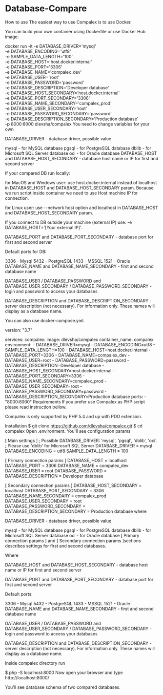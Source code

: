 # Database-Compare
How to use
The easiest way to use Compalex is to use Docker.

You can build your own container using Dockerfile or use Docker Hub image:

docker run -it -e DATABASE_DRIVER='mysql' \
-e DATABASE_ENCODING='utf8' \
-e SAMPLE_DATA_LENGTH='100' \
-e DATABASE_HOST='host.docker.internal' \
-e DATABASE_PORT='3306' \
-e DATABASE_NAME='compalex_dev' \
-e DATABASE_USER='root' \
-e DATABASE_PASSWORD='password' \
-e DATABASE_DESCRIPTION='Developer database' \
-e DATABASE_HOST_SECONDARY='host.docker.internal' \
-e DATABASE_PORT_SECONDARY='3306' \
-e DATABASE_NAME_SECONDARY='compalex_prod' \
-e DATABASE_USER_SECONDARY='root' \
-e DATABASE_PASSWORD_SECONDARY='password' \
-e DATABASE_DESCRIPTION_SECONDARY='Production database' \
-p 8000:8000 dlevsha/compalex
You need to change variables for your own

DATABASE_DRIVER - database driver, possible value

mysql - for MySQL database
pgsql - for PostgreSQL database
dblib - for Microsoft SQL Server database
oci - for Oracle database
DATABASE_HOST and DATABASE_HOST_SECONDARY - database host name or IP for first and second server

If your compared DB run locally:

for MacOS and Windows user: use host.docker.internal instead of localhost in DATABASE_HOST and DATABASE_HOST_SECONDARY param. Because we run script inside container we need to use Host machine IP for connection.

for Linux user: use --network host option and localhost in DATABASE_HOST and DATABASE_HOST_SECONDARY param.

If you connect to DB outside your machine (external IP) use: -e DATABASE_HOST='[Your external IP]'.

DATABASE_PORT and DATABASE_PORT_SECONDARY - database port for first and second server

Default ports for DB:

3306 - Mysql
5432 - PostgreSQL
1433 - MSSQL
1521 - Oracle
DATABASE_NAME and DATABASE_NAME_SECONDARY - first and second database name

DATABASE_USER / DATABASE_PASSWORD and DATABASE_USER_SECONDARY / DATABASE_PASSWORD_SECONDARY - login and password to access your databases

DATABASE_DESCRIPTION and DATABASE_DESCRIPTION_SECONDARY - server description (not necessary). For information only. These names will display as a database name.

You can also use docker-compose.yml.

version: "3.7"

services:
  compalex:
    image: dlevsha/compalex
    container_name: compalex
    environment:
      - DATABASE_DRIVER=mysql
      - DATABASE_ENCODING=utf8
      - SAMPLE_DATA_LENGTH=100
      - DATABASE_HOST=host.docker.internal
      - DATABASE_PORT=3306
      - DATABASE_NAME=compalex_dev
      - DATABASE_USER=root
      - DATABASE_PASSWORD=password
      - DATABASE_DESCRIPTION=Developer database
      - DATABASE_HOST_SECONDARY=host.docker.internal
      - DATABASE_PORT_SECONDARY=3306
      - DATABASE_NAME_SECONDARY=compalex_prod
      - DATABASE_USER_SECONDARY=root
      - DATABASE_PASSWORD_SECONDARY=password
      - DATABASE_DESCRIPTION_SECONDARY=Production database
    ports:
      - "8000:8000"
Requirements
If you prefer use Compalex as PHP script please read instruction bellow.

Compalex is only supported by PHP 5.4 and up with PDO extension.

Installation
$ git clone https://github.com/dlevsha/compalex.git
$ cd compalex
Open .environment. You'll see configuration params

[ Main settings ]
; Possible DATABASE_DRIVER: 'mysql', 'pgsql', 'dblib', 'oci'.
; Please use 'dblib' for Microsoft SQL Server
DATABASE_DRIVER = mysql
DATABASE_ENCODING = utf8
SAMPLE_DATA_LENGTH = 100

[ Primary connection params ]
DATABASE_HOST = localhost
DATABASE_PORT = 3306
DATABASE_NAME = compalex_dev
DATABASE_USER = root
DATABASE_PASSWORD =
DATABASE_DESCRIPTION = Developer database

[ Secondary connection params ]
DATABASE_HOST_SECONDARY = localhost
DATABASE_PORT_SECONDARY = 3306
DATABASE_NAME_SECONDARY = compalex_prod
DATABASE_USER_SECONDARY = root
DATABASE_PASSWORD_SECONDARY =
DATABASE_DESCRIPTION_SECONDARY = Production database
where

DATABASE_DRIVER - database driver, possible value

mysql - for MySQL database
pgsql - for PostgreSQL database
dblib - for Microsoft SQL Server database
oci - for Oracle database
[ Primary connection params ] and [ Secondary connection params ]sections describes settings for first and second databases.

Where

DATABASE_HOST and DATABASE_HOST_SECONDARY - database host name or IP for first and second server

DATABASE_PORT and DATABASE_PORT_SECONDARY - database port for first and second server

Default ports:

3306 - Mysql
5432 - PostgreSQL
1433 - MSSQL
1521 - Oracle
DATABASE_NAME and DATABASE_NAME_SECONDARY - first and second database name

DATABASE_USER / DATABASE_PASSWORD and DATABASE_USER_SECONDARY / DATABASE_PASSWORD_SECONDARY - login and password to access your databases

DATABASE_DESCRIPTION and DATABASE_DESCRIPTION_SECONDARY - server description (not necessary). For information only. These names will display as a database name.

Inside compalex directory run

$ php -S localhost:8000
Now open your browser and type http://localhost:8000/

You'll see database schema of two compared databases.
